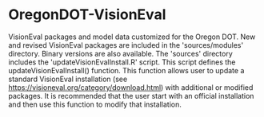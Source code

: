 # OregonDOT-VisionEval
VisionEval packages and model data customized for the Oregon DOT. New and revised VisionEval packages are included in the 'sources/modules' directory. Binary versions are also available. The 'sources' directory includes the 'updateVisionEvalInstall.R' script. This script defines the updateVisionEvalInstall() function. This function allows user to update a standard VisionEval installation (see https://visioneval.org/category/download.html) with additional or modified packages. It is recommended that the user start with an official installation and then use this function to modify that installation.

